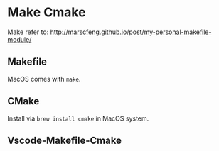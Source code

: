 # Make Cmake



Make refer to: http://marscfeng.github.io/post/my-personal-makefile-module/


## Makefile

MacOS comes with `make`.

## CMake

Install via `brew install cmake` in MacOS system.




## Vscode-Makefile-Cmake


